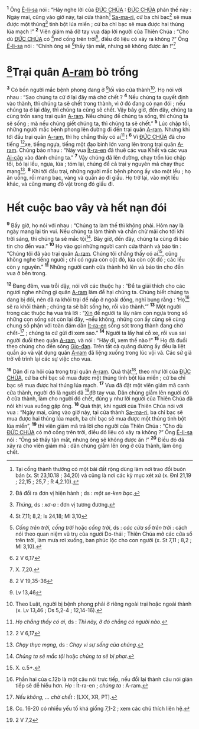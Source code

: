 <sup><b>1</b></sup> Ông [Ê-li-sa]() nói : “Hãy nghe lời của [ĐỨC CHÚA]() : [ĐỨC CHÚA]() phán thế này : Ngày mai, cũng vào giờ này, tại cửa thành[^1-47ee364e-f382-4c50-b01e-798d1bd04d60] [Sa-ma-ri](), cứ ba chỉ bạc[^2-47ee364e-f382-4c50-b01e-798d1bd04d60] sẽ mua được một thúng[^3-47ee364e-f382-4c50-b01e-798d1bd04d60] tinh bột lúa miến ; cứ ba chỉ bạc sẽ mua được hai thúng lúa mạch !” <sup><b>2</b></sup> Viên giám mã đỡ tay vua đáp lời người của Thiên Chúa : “Cho dù [ĐỨC CHÚA]() có [^1@-47ee364e-f382-4c50-b01e-798d1bd04d60]mở cống trên trời[^4-47ee364e-f382-4c50-b01e-798d1bd04d60], điều đó liệu có xảy ra không ?” Ông [Ê-li-sa]() nói : “Chính ông sẽ [^2@-47ee364e-f382-4c50-b01e-798d1bd04d60]thấy tận mắt, nhưng sẽ không được ăn !”[^5-47ee364e-f382-4c50-b01e-798d1bd04d60]

# [^3@-47ee364e-f382-4c50-b01e-798d1bd04d60]Trại quân [A-ram]() bỏ trống

<sup><b>3</b></sup> Có bốn người mắc bệnh phong đang ở [^4@-47ee364e-f382-4c50-b01e-798d1bd04d60]lối vào cửa thành[^6-47ee364e-f382-4c50-b01e-798d1bd04d60]. Họ nói với nhau : “Sao chúng ta cứ ở lại đây mà chờ chết ? <sup><b>4</b></sup> Nếu chúng ta quyết định vào thành, thì chúng ta sẽ chết trong thành, vì ở đó đang có nạn đói ; nếu chúng ta ở lại đây, thì chúng ta cũng sẽ chết. Vậy bây giờ, đến đây, chúng ta cùng trốn sang trại quân [A-ram](). Nếu chúng để chúng ta sống, thì chúng ta sẽ sống ; mà nếu chúng giết chúng ta, thì chúng ta sẽ chết.” <sup><b>5</b></sup> Lúc chập tối, những người mắc bệnh phong lên đường đi đến trại quân [A-ram](). Nhưng khi tới đầu trại quân [A-ram](), thì họ chẳng thấy có ai[^7-47ee364e-f382-4c50-b01e-798d1bd04d60] ! <sup><b>6</b></sup> Vì [ĐỨC CHÚA]() đã cho tiếng [^5@-47ee364e-f382-4c50-b01e-798d1bd04d60]xe, tiếng ngựa, tiếng một đạo binh lớn vang lên trong trại quân [A-ram](). Chúng bảo nhau : “Này vua [Ít-ra-en]() đã thuê các vua Khết và các vua [Ai-cập]() vào đánh chúng ta.” <sup><b>7</b></sup> Vậy chúng đã lên đường, chạy trốn lúc chập tối, bỏ lại lều, ngựa, lừa ; tóm lại, chúng để cả trại y nguyên mà chạy thục mạng[^8-47ee364e-f382-4c50-b01e-798d1bd04d60]. <sup><b>8</b></sup> Khi tới đầu trại, những người mắc bệnh phong ấy vào một lều ; họ ăn uống, rồi mang bạc, vàng và quần áo đi giấu. Họ trở lại, vào một lều khác, và cũng mang đồ vật trong đó giấu đi.

# Hết cuộc bao vây và hết nạn đói

<sup><b>9</b></sup> Bấy giờ, họ nói với nhau : “Chúng ta làm thế thì không phải. Hôm nay là ngày mang lại tin vui. Nếu chúng ta làm thinh và chần chừ mãi cho tới khi trời sáng, thì chúng ta sẽ mắc tội[^9-47ee364e-f382-4c50-b01e-798d1bd04d60]. Bây giờ, đến đây, chúng ta cùng đi báo tin cho đền vua.” <sup><b>10</b></sup> Họ vào gọi những người canh cửa thành và báo tin : “Chúng tôi đã vào trại quân [A-ram](). Chúng tôi chẳng thấy có ai[^10-47ee364e-f382-4c50-b01e-798d1bd04d60], cũng không nghe tiếng người ; chỉ có ngựa còn cột đó, lừa còn cột đó ; các lều còn y nguyên.” <sup><b>11</b></sup> Những người canh cửa thành hô lên và báo tin cho đền vua ở bên trong.

<sup><b>12</b></sup> Đang đêm, vua trỗi dậy, nói với các thuộc hạ : “Để ta giải thích cho các ngươi nghe những gì quân [A-ram]() làm để hại chúng ta. Chúng biết chúng ta đang bị đói, nên đã ra khỏi trại để nấp ở ngoài đồng, nghĩ bụng rằng : ‘Họ[^11-47ee364e-f382-4c50-b01e-798d1bd04d60] sẽ ra khỏi thành ; chúng ta sẽ bắt sống họ, rồi vào thành.’” <sup><b>13</b></sup> Một người trong các thuộc hạ vua trả lời : “[Xin]() để người ta lấy năm con ngựa trong số những con sống sót còn lại đây, –nếu không, những con ấy cũng sẽ cùng chung số phận với toàn đám dân [Ít-ra-en]() sống sót trong thành đang chờ chết–[^12-47ee364e-f382-4c50-b01e-798d1bd04d60] ; chúng ta cứ gửi đi xem sao.” <sup><b>14</b></sup> Người ta lấy hai cỗ xe, rồi vua sai người đuổi theo quân [A-ram](), và nói : “Hãy đi, xem thế nào !” <sup><b>15</b></sup> Họ đã đuổi theo chúng cho đến sông [Gio-đan](). Trên tất cả quãng đường ấy đều la liệt quần áo và vật dụng quân [A-ram]() đã liệng xuống trong lúc vội vã. Các sứ giả trở về trình lại các sự việc cho vua.

<sup><b>16</b></sup> Dân đi ra hôi của trong trại quân [A-ram](). Quả thật[^13-47ee364e-f382-4c50-b01e-798d1bd04d60], theo như lời của [ĐỨC CHÚA](), cứ ba chỉ bạc sẽ mua được một thúng tinh bột lúa miến ; cứ ba chỉ bạc sẽ mua được hai thúng lúa mạch. <sup><b>17</b></sup> Vua đã đặt một viên giám mã canh cửa thành, người đó là người đã [^6@-47ee364e-f382-4c50-b01e-798d1bd04d60]đỡ tay vua. Dân chúng giẫm lên người đó ở cửa thành, làm cho người đó chết, đúng y như lời người của Thiên Chúa đã nói khi vua xuống gặp ông. <sup><b>18</b></sup> Quả thật, khi người của Thiên Chúa nói với vua : “Ngày mai, cũng vào giờ này, tại cửa thành [Sa-ma-ri](), ba chỉ bạc sẽ mua được hai thúng lúa mạch, ba chỉ bạc sẽ mua được một thúng tinh bột lúa miến”, <sup><b>19</b></sup> thì viên giám mã trả lời cho người của Thiên Chúa : “Cho dù [ĐỨC CHÚA]() có mở cống trên trời, điều đó liệu có xảy ra không ?” Ông [Ê-li-sa]() nói : “Ông sẽ thấy tận mắt, nhưng ông sẽ không được ăn !” <sup><b>20</b></sup> Điều đó đã xảy ra cho viên giám mã : dân chúng giẫm lên ông ở cửa thành, làm ông chết.

[^1-47ee364e-f382-4c50-b01e-798d1bd04d60]: Tại cổng thành thường có một bãi đất rộng dùng làm nơi trao đổi buôn bán (x. St 23,10.18 ; 34,20) và cũng là nơi các kỳ mục xét xử (x. Đnl 21,19 ; 22,15 ; 25,7 ; R 4,2.10).

[^2-47ee364e-f382-4c50-b01e-798d1bd04d60]: Đã đổi ra đơn vị hiện hành ; ds : _một se-ken bạc_.

[^3-47ee364e-f382-4c50-b01e-798d1bd04d60]: _Thúng_, ds : _xơ-a_ : đơn vị tương đương.

[^4-47ee364e-f382-4c50-b01e-798d1bd04d60]: _Cống trên trời, cống trời_ hoặc _cổng trời_, ds : _các cửa sổ trên trời_ : cách nói theo quan niệm vũ trụ của người Do-thái ; Thiên Chúa mở các cửa sổ trên trời, làm mưa rơi xuống, ban phúc lộc cho con người (x. St 7,11 ; 8,2 ; Ml 3,10).

[^5-47ee364e-f382-4c50-b01e-798d1bd04d60]: X. 7,20.

[^6-47ee364e-f382-4c50-b01e-798d1bd04d60]: Theo Luật, người bị bệnh phong phải ở riêng ngoài trại hoặc ngoài thành (x. Lv 13,46 ; Ds 5,2-4 ; 12,14-16).

[^7-47ee364e-f382-4c50-b01e-798d1bd04d60]: _Họ chẳng thấy có ai_, ds : _Thì này, ở đó chẳng có người nào_.

[^8-47ee364e-f382-4c50-b01e-798d1bd04d60]: _Chạy thục mạng_, ds : _Chạy vì sự sống của chúng_.

[^9-47ee364e-f382-4c50-b01e-798d1bd04d60]: _Chúng ta sẽ mắc tội_ hoặc _chúng ta sẽ bị phạt_.

[^10-47ee364e-f382-4c50-b01e-798d1bd04d60]: X. c.5+.

[^11-47ee364e-f382-4c50-b01e-798d1bd04d60]: Phần hai của c.12b là một câu nói trực tiếp, nếu đổi lại thành câu nói gián tiếp sẽ dễ hiểu hơn. _Họ_ : Ít-ra-en ; _chúng ta_ : A-ram.

[^12-47ee364e-f382-4c50-b01e-798d1bd04d60]: _Nếu không, ... chờ chết_ : \[LXX, XR, PT].

[^13-47ee364e-f382-4c50-b01e-798d1bd04d60]: Cc. 16-20 có nhiều yếu tố khá giống 7,1-2 ; xem các chú thích liên hệ.

[^1@-47ee364e-f382-4c50-b01e-798d1bd04d60]: St 7,11; 8,2; Is 24,18; Ml 3,10

[^2@-47ee364e-f382-4c50-b01e-798d1bd04d60]: 2 V 6,17

[^3@-47ee364e-f382-4c50-b01e-798d1bd04d60]: 2 V 19,35-36

[^4@-47ee364e-f382-4c50-b01e-798d1bd04d60]: Lv 13,46

[^5@-47ee364e-f382-4c50-b01e-798d1bd04d60]: 2 V 6,17

[^6@-47ee364e-f382-4c50-b01e-798d1bd04d60]: 2 V 7,2
